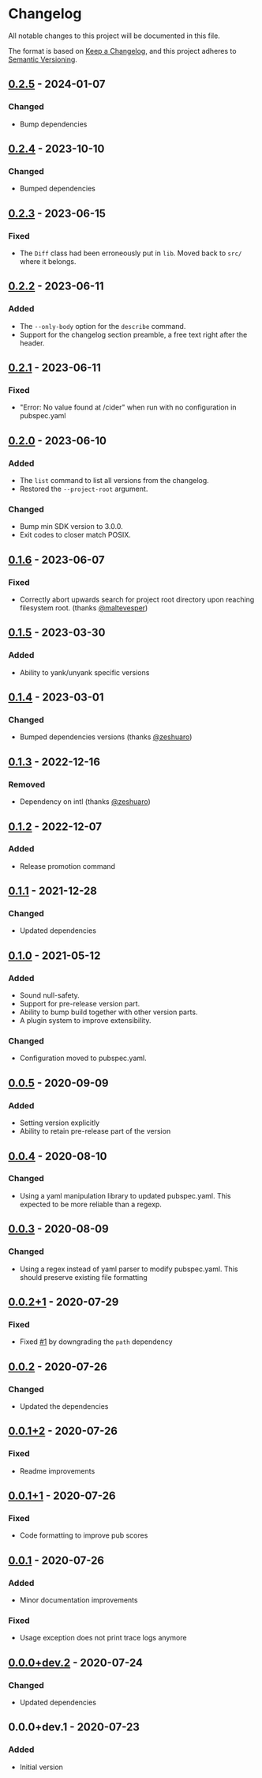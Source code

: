 # Changelog
All notable changes to this project will be documented in this file.

The format is based on [Keep a Changelog](https://keepachangelog.com/en/1.0.0/),
and this project adheres to [Semantic Versioning](https://semver.org/spec/v2.0.0.html).

## [0.2.5] - 2024-01-07
### Changed
- Bump dependencies

## [0.2.4] - 2023-10-10
### Changed
- Bumped dependencies

## [0.2.3] - 2023-06-15
### Fixed
- The `Diff` class had been erroneously put in `lib`. Moved back to `src/` where it belongs.

## [0.2.2] - 2023-06-11
### Added
- The `--only-body` option for the `describe` command.
- Support for the changelog section preamble, a free text right after the header.

## [0.2.1] - 2023-06-11
### Fixed
- "Error: No value found at /cider" when run with no configuration in pubspec.yaml

## [0.2.0] - 2023-06-10
### Added
- The `list` command to list all versions from the changelog.
- Restored the `--project-root` argument.

### Changed
- Bump min SDK version to 3.0.0.
- Exit codes to closer match POSIX.

## [0.1.6] - 2023-06-07
### Fixed
- Correctly abort upwards search for project root directory upon reaching filesystem root. (thanks [@maltevesper](https://github.com/maltevesper))

## [0.1.5] - 2023-03-30
### Added
- Ability to yank/unyank specific versions

## [0.1.4] - 2023-03-01
### Changed
- Bumped dependencies versions (thanks [@zeshuaro](https://github.com/zeshuaro))

## [0.1.3] - 2022-12-16
### Removed
- Dependency on intl (thanks [@zeshuaro](https://github.com/zeshuaro))

## [0.1.2] - 2022-12-07
### Added
- Release promotion command

## [0.1.1] - 2021-12-28
### Changed
- Updated dependencies

## [0.1.0] - 2021-05-12
### Added
- Sound null-safety.
- Support for pre-release version part.
- Ability to bump build together with other version parts.
- A plugin system to improve extensibility.

### Changed
- Configuration moved to pubspec.yaml.

## [0.0.5] - 2020-09-09
### Added
- Setting version explicitly
- Ability to retain pre-release part of the version

## [0.0.4] - 2020-08-10
### Changed
- Using a yaml manipulation library to updated pubspec.yaml. This expected to be more reliable than a regexp.

## [0.0.3] - 2020-08-09
### Changed
- Using a regex instead of yaml parser to modify pubspec.yaml. This should preserve existing file formatting

## [0.0.2+1] - 2020-07-29
### Fixed
- Fixed [\#1](https://github.com/f3ath/cider/issues/1) by downgrading the `path` dependency

## [0.0.2] - 2020-07-26
### Changed
- Updated the dependencies

## [0.0.1+2] - 2020-07-26
### Fixed
- Readme improvements

## [0.0.1+1] - 2020-07-26
### Fixed
- Code formatting to improve pub scores

## [0.0.1] - 2020-07-26
### Added
- Minor documentation improvements

### Fixed
- Usage exception does not print trace logs anymore

## [0.0.0+dev.2] - 2020-07-24
### Changed
- Updated dependencies

## 0.0.0+dev.1 - 2020-07-23
### Added
- Initial version

[0.2.5]: https://github.com/f3ath/cider/compare/0.2.4...0.2.5
[0.2.4]: https://github.com/f3ath/cider/compare/0.2.3...0.2.4
[0.2.3]: https://github.com/f3ath/cider/compare/0.2.2...0.2.3
[0.2.2]: https://github.com/f3ath/cider/compare/0.2.1...0.2.2
[0.2.1]: https://github.com/f3ath/cider/compare/0.2.0...0.2.1
[0.2.0]: https://github.com/f3ath/cider/compare/0.1.6...0.2.0
[0.1.6]: https://github.com/f3ath/cider/compare/0.1.5...0.1.6
[0.1.5]: https://github.com/f3ath/cider/compare/0.1.4...0.1.5
[0.1.4]: https://github.com/f3ath/cider/compare/0.1.3...0.1.4
[0.1.3]: https://github.com/f3ath/cider/compare/0.1.2...0.1.3
[0.1.2]: https://github.com/f3ath/cider/compare/0.1.1...0.1.2
[0.1.1]: https://github.com/f3ath/cider/compare/0.1.0...0.1.1
[0.1.0]: https://github.com/f3ath/cider/compare/0.0.5...0.1.0
[0.0.5]: https://github.com/f3ath/cider/compare/0.0.4...0.0.5
[0.0.4]: https://github.com/f3ath/cider/compare/0.0.3...0.0.4
[0.0.3]: https://github.com/f3ath/cider/compare/0.0.2+1...0.0.3
[0.0.2+1]: https://github.com/f3ath/cider/compare/0.0.2...0.0.2+1
[0.0.2]: https://github.com/f3ath/cider/compare/0.0.1+2...0.0.2
[0.0.1+2]: https://github.com/f3ath/cider/compare/0.0.1+1...0.0.1+2
[0.0.1+1]: https://github.com/f3ath/cider/compare/0.0.1...0.0.1+1
[0.0.1]: https://github.com/f3ath/cider/compare/0.0.0+dev.2...0.0.1
[0.0.0+dev.2]: https://github.com/f3ath/cider/compare/0.0.0+dev.1...0.0.0+dev.2
